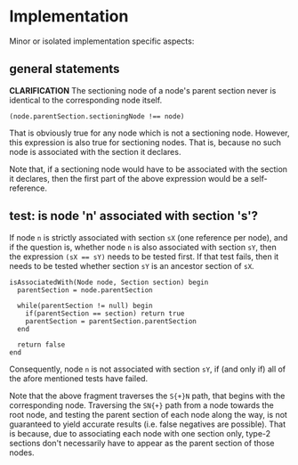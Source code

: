 
<!-- ======================================================================= -->
# Implementation

Minor or isolated implementation specific aspects:

<!-- ======================================================================= -->
## general statements

**CLARIFICATION**
The sectioning node of a node's parent section
never is identical to the corresponding node itself.

```
(node.parentSection.sectioningNode !== node)
```

That is obviously true for any node which is not a sectioning node. However,
this expression is also true for sectioning nodes. That is, because no such
node is associated with the section it declares.

Note that, if a sectioning node would have to be associated with the section it
declares, then the first part of the above expression would be a self-reference.

<!-- ======================================================================= -->
## test: is node 'n' associated with section 's'?

If node `n` is strictly associated with section `sX` (one reference per node),
and if the question is, whether node `n` is also associated with section `sY`,
then the expression `(sX == sY)` needs to be tested first. If that test fails,
then it needs to be tested whether section `sY` is an ancestor section of `sX`.

```
isAssociatedWith(Node node, Section section) begin
  parentSection = node.parentSection
  
  while(parentSection != null) begin
    if(parentSection == section) return true
    parentSection = parentSection.parentSection
  end
  
  return false
end
```

Consequently, node `n` is not associated with section `sY`,
if (and only if) all of the afore mentioned tests have failed.

Note that the above fragment traverses the `S{+}N` path, that begins with
the corresponding node. Traversing the `SN{+}` path from a node towards the
root node, and testing the parent section of each node along the way, is not
guaranteed to yield accurate results (i.e. false negatives are possible). That
is because, due to associating each node with one section only, type-2 sections
don't necessarily have to appear as the parent section of those nodes.
